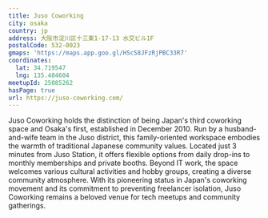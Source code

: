 ```yaml
---
title: Juso Coworking
city: osaka
country: jp
address: 大阪市淀川区十三東1-17-13 水交ビル1F
postalCode: 532-0023
gmaps: 'https://maps.app.goo.gl/HScS8JFzRjPBC33R7'
coordinates:
  lat: 34.719547
  lng: 135.484604
meetupId: 25085262
hasPage: true
url: https://juso-coworking.com/
---
```


Juso Coworking holds the distinction of being Japan's third coworking space and Osaka's first, established in December 2010. Run by a husband-and-wife team in the Juso district, this family-oriented workspace embodies the warmth of traditional Japanese community values. Located just 3 minutes from Juso Station, it offers flexible options from daily drop-ins to monthly memberships and private booths. Beyond IT work, the space welcomes various cultural activities and hobby groups, creating a diverse community atmosphere. With its pioneering status in Japan's coworking movement and its commitment to preventing freelancer isolation, Juso Coworking remains a beloved venue for tech meetups and community gatherings.

